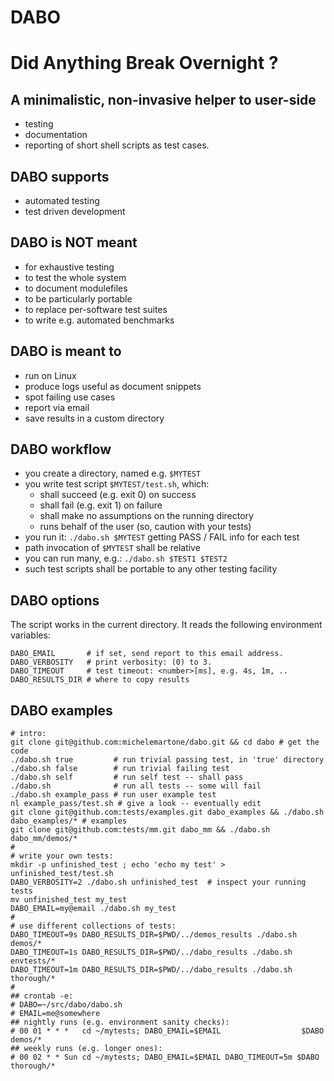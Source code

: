 DABO
====
# Did Anything Break Overnight ?

## A minimalistic, non-invasive helper to user-side
 * testing
 * documentation
 * reporting
of short shell scripts as test cases.

## DABO supports
 * automated testing
 * test driven development

## DABO is NOT meant
 * for exhaustive testing
 * to test the whole system
 * to document modulefiles
 * to be particularly portable
 * to replace per-software test suites
 * to write e.g. automated benchmarks 

## DABO is meant to
 * run on Linux
 * produce logs useful as document snippets
 * spot failing use cases
 * report via email
 * save results in a custom directory

## DABO workflow
 * you create a directory, named e.g. `$MYTEST`
 * you write test script `$MYTEST/test.sh`, which:
   - shall succeed (e.g. exit 0) on success
   - shall fail    (e.g. exit 1) on failure
   - shall make no assumptions on the running directory
   - runs behalf of the user (so, caution with your tests)
 * you run it: `./dabo.sh $MYTEST`
   getting PASS / FAIL info for each test
 * path invocation of `$MYTEST` shall be relative
 * you can run many, e.g.: `./dabo.sh $TEST1 $TEST2`
 * such test scripts shall be portable to any other testing facility

## DABO options
The script works in the current directory.
It reads the following environment variables:

    DABO_EMAIL       # if set, send report to this email address.
    DABO_VERBOSITY   # print verbosity: (0) to 3.
    DABO_TIMEOUT     # test timeout: <number>[ms], e.g. 4s, 1m, .. 
    DABO_RESULTS_DIR # where to copy results

## DABO examples

    # intro:
    git clone git@github.com:michelemartone/dabo.git && cd dabo # get the code
    ./dabo.sh true         # run trivial passing test, in 'true' directory
    ./dabo.sh false        # run trivial failing test
    ./dabo.sh self         # run self test -- shall pass
    ./dabo.sh              # run all tests -- some will fail
    ./dabo.sh example_pass # run user example test
    nl example_pass/test.sh # give a look -- eventually edit
    git clone git@github.com:tests/examples.git dabo_examples && ./dabo.sh dabo_examples/* # examples
    git clone git@github.com:tests/mm.git dabo_mm && ./dabo.sh dabo_mm/demos/*
    #
    # write your own tests:
    mkdir -p unfinished_test ; echo 'echo my test' > unfinished_test/test.sh 
    DABO_VERBOSITY=2 ./dabo.sh unfinished_test  # inspect your running tests
    mv unfinished_test my_test
    DABO_EMAIL=my@email ./dabo.sh my_test
    # 
    # use different collections of tests:
    DABO_TIMEOUT=9s DABO_RESULTS_DIR=$PWD/../demos_results ./dabo.sh demos/*
    DABO_TIMEOUT=1s DABO_RESULTS_DIR=$PWD/../dabo_results ./dabo.sh envtests/*
    DABO_TIMEOUT=1m DABO_RESULTS_DIR=$PWD/../dabo_results ./dabo.sh thorough/*
    #
    ## crontab -e:
    # DABO=~/src/dabo/dabo.sh
    # EMAIL=me@somewhere
    ## nightly runs (e.g. environment sanity checks):
    # 00 01 * * *   cd ~/mytests; DABO_EMAIL=$EMAIL                  $DABO demos/*
    ## weekly runs (e.g. longer ones):
    # 00 02 * * Sun cd ~/mytests; DABO_EMAIL=$EMAIL DABO_TIMEOUT=5m $DABO thorough/*
